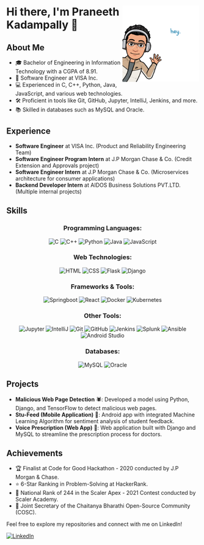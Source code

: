 <div align="center">
  <img src="./hey.png" align="right" alt="Bitmoji Avatar" width="200px">
  <h1 align="left" style="animation: fade-in 2s ease-out;">Hi there, I'm Praneeth Kadampally 👋</h1>
</div>

## About Me
- 🎓 Bachelor of Engineering in Information Technology with a CGPA of 8.91.
- 💼 Software Engineer at VISA Inc.
- 💻 Experienced in C, C++, Python, Java, JavaScript, and various web technologies.
- 🛠️ Proficient in tools like Git, GitHub, Jupyter, IntelliJ, Jenkins, and more.
- 📚 Skilled in databases such as MySQL and Oracle.

## Experience
- **Software Engineer** at VISA Inc. (Product and Reliability Engineering Team)
- **Software Engineer Program Intern** at J.P Morgan Chase & Co. (Credit Extension and Approvals project)
- **Software Engineer Intern** at J.P Morgan Chase & Co. (Microservices architecture for consumer applications)
- **Backend Developer Intern** at AIDOS Business Solutions PVT.LTD. (Multiple internal projects)

## Skills
<div align="center">
  <h3>Programming Languages:</h3>
  <img src="https://img.icons8.com/color/24/000000/c-programming.png" alt="C" title="C">
  <img src="https://img.icons8.com/color/24/000000/c-plus-plus-logo.png" alt="C++" title="C++">
  <img src="https://img.icons8.com/color/24/000000/python.png" alt="Python" title="Python">
  <img src="https://img.icons8.com/color/24/000000/java-coffee-cup-logo.png" alt="Java" title="Java">
  <img src="https://img.icons8.com/color/24/000000/javascript.png" alt="JavaScript" title="JavaScript">
</div>

<div align="center">
  <h3>Web Technologies:</h3>
  <img src="https://img.icons8.com/color/24/000000/html-5.png" alt="HTML" title="HTML">
  <img src="https://img.icons8.com/color/24/000000/css3.png" alt="CSS" title="CSS">
  <img src="https://img.icons8.com/fluency/24/000000/flask.png" alt="Flask" title="Flask">
  <img src="https://img.icons8.com/color/24/000000/django.png" alt="Django" title="Django">
</div>

<div align="center">
  <h3>Frameworks & Tools:</h3>
  <img src="https://img.icons8.com/color/24/000000/spring-logo.png" alt="Springboot" title="Springboot">
  <img src="https://img.icons8.com/office/24/000000/react.png" alt="React" title="React">
  <img src="https://img.icons8.com/color/24/000000/docker.png" alt="Docker" title="Docker">
  <img src="https://img.icons8.com/color/24/000000/kubernetes.png" alt="Kubernetes" title="Kubernetes">
</div>

<div align="center">
  <h3>Other Tools:</h3>
  <img src="icons/jupyter.png" alt="Jupyter" title="Jupyter">
  <img src="https://img.icons8.com/color/24/000000/intellij-idea.png" alt="IntelliJ" title="IntelliJ">
  <img src="https://img.icons8.com/color/24/000000/git.png" alt="Git" title="Git">
  <img src="https://img.icons8.com/color/24/000000/github--v1.png" alt="GitHub" title="GitHub">
  <img src="https://img.icons8.com/color/24/000000/jenkins.png" alt="Jenkins" title="Jenkins">
  <img src="https://img.icons8.com/color/24/000000/splunk.png" alt="Splunk" title="Splunk">
  <img src="https://img.icons8.com/color/24/000000/ansible.png" alt="Ansible" title="Ansible">
  <img src="https://img.icons8.com/color/24/000000/android-studio--v3.png" alt="Android Studio" title="Android Studio">
</div>

<div align="center">
  <h3>Databases:</h3>
  <img src="https://img.icons8.com/color/24/000000/mysql-logo.png" alt="MySQL" title="MySQL">
  <img src="https://img.icons8.com/color/24/000000/oracle-logo.png" alt="Oracle" title="Oracle">
</div>

## Projects
- **Malicious Web Page Detection** 🕷️: Developed a model using Python, Django, and TensorFlow to detect malicious web pages.
- **Stu-Feed (Mobile Application)** 📱: Android app with integrated Machine Learning Algorithm for sentiment analysis of student feedback.
- **Voice Prescription (Web App)** 🎤: Web application built with Django and MySQL to streamline the prescription process for doctors.

## Achievements
- 🏆 Finalist at Code for Good Hackathon - 2020 conducted by J.P Morgan & Chase.
- ⭐ 6-Star Ranking in Problem-Solving at HackerRank.
- 🌟 National Rank of 244 in the Scaler Apex - 2021 Contest conducted by Scaler Academy.
- 🔑 Joint Secretary of the Chaitanya Bharathi Open-Source Community (COSC).

Feel free to explore my repositories and connect with me on LinkedIn!

[![LinkedIn](https://img.shields.io/badge/LinkedIn-Connect-blue?style=flat-square&logo=linkedin&logoColor=white)](https://www.linkedin.com/in/praneethk021/)
